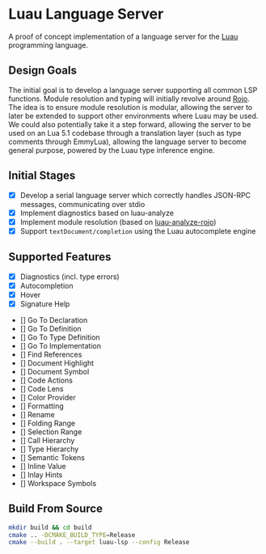 # Luau Language Server

A proof of concept implementation of a language server for the [Luau](https://github.com/Roblox/luau) programming language.

## Design Goals

The initial goal is to develop a language server supporting all common LSP functions.
Module resolution and typing will initially revolve around [Rojo](https://github.com/JohnnyMorganz/luau-analyze-rojo).
The idea is to ensure module resolution is modular, allowing the server to later be extended to support other environments where Luau may be used.
We could also potentially take it a step forward, allowing the server to be used on an Lua 5.1 codebase through a translation layer (such as type comments through EmmyLua), allowing the language server to become general purpose, powered by the Luau type inference engine.

## Initial Stages

- [x] Develop a serial language server which correctly handles JSON-RPC messages, communicating over stdio
- [x] Implement diagnostics based on luau-analyze
- [x] Implement module resolution (based on [luau-analyze-rojo](https://github.com/JohnnyMorganz/luau-analyze-rojo))
- [x] Support `textDocument/completion` using the Luau autocomplete engine

## Supported Features

- [x] Diagnostics (incl. type errors)
- [x] Autocompletion
- [x] Hover
- [x] Signature Help
- [] Go To Declaration
- [] Go To Definition
- [] Go To Type Definition
- [] Go To Implementation
- [] Find References
- [] Document Highlight
- [] Document Symbol
- [] Code Actions
- [] Code Lens
- [] Color Provider
- [] Formatting
- [] Rename
- [] Folding Range
- [] Selection Range
- [] Call Hierarchy
- [] Type Hierarchy
- [] Semantic Tokens
- [] Inline Value
- [] Inlay Hints
- [] Workspace Symbols

## Build From Source

```sh
mkdir build && cd build
cmake .. -DCMAKE_BUILD_TYPE=Release
cmake --build . --target luau-lsp --config Release
```

